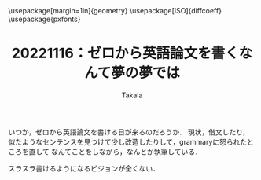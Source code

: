 ﻿---
title: 20221116：ゼロから英語論文を書くなんて夢の夢では
yesterday: 20221115
tomorrow: 20221117
days: 55
author: Takala
header-includes:
  - \usepackage[margin=1in]{geometry}
  - \usepackage[ISO]{diffcoeff}
  - \usepackage{pxfonts}
---


いつか，ゼロから英語論文を書ける日が来るのだろうか．
現状，借文したり，似たようなセンテンスを見つけて少し改造したりして，grammaryに怒られたところを直して
なんてことをしながら，なんとか執筆している．

スラスラ書けるようになるビジョンが全くない．


